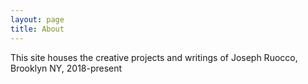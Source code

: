 ```yaml
---
layout: page
title: About
---
```


This site houses the creative projects and writings of Joseph Ruocco, Brooklyn NY, 2018-present


